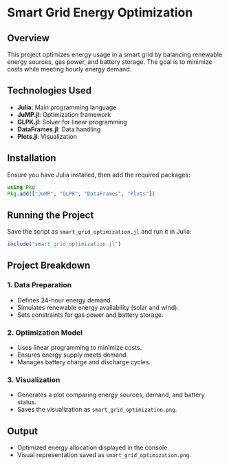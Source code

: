 # Smart Grid Energy Optimization

## Overview
This project optimizes energy usage in a smart grid by balancing renewable energy sources, gas power, and battery storage. The goal is to minimize costs while meeting hourly energy demand.

## Technologies Used
- **Julia**: Main programming language
- **JuMP.jl**: Optimization framework
- **GLPK.jl**: Solver for linear programming
- **DataFrames.jl**: Data handling
- **Plots.jl**: Visualization

## Installation
Ensure you have Julia installed, then add the required packages:
```julia
using Pkg
Pkg.add(["JuMP", "GLPK", "DataFrames", "Plots"])
```

## Running the Project
Save the script as `smart_grid_optimization.jl` and run it in Julia:
```julia
include("smart_grid_optimization.jl")
```

## Project Breakdown
### 1. Data Preparation
- Defines 24-hour energy demand.
- Simulates renewable energy availability (solar and wind).
- Sets constraints for gas power and battery storage.

### 2. Optimization Model
- Uses linear programming to minimize costs.
- Ensures energy supply meets demand.
- Manages battery charge and discharge cycles.

### 3. Visualization
- Generates a plot comparing energy sources, demand, and battery status.
- Saves the visualization as `smart_grid_optimization.png`.

## Output
- Optimized energy allocation displayed in the console.
- Visual representation saved as `smart_grid_optimization.png`.
